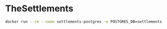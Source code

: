 # TheSettlements

```bash
docker run --rm --name settlements-postgres -e POSTGRES_DB=settlements -e POSTGRES_USER=user -e POSTGRES_PASSWORD=password -p 5432:5432 -d postgres:16-bookworm
```
